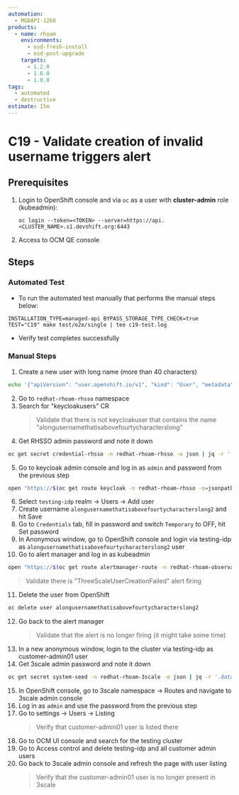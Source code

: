 ```yaml
---
automation:
  - MGDAPI-1260
products:
  - name: rhoam
    environments:
      - osd-fresh-install
      - osd-post-upgrade
    targets:
      - 1.2.0
      - 1.6.0
      - 1.9.0
tags:
  - automated
  - destructive
estimate: 15m
---
```


# C19 - Validate creation of invalid username triggers alert

## Prerequisites

1. Login to OpenShift console and via `oc` as a user with **cluster-admin** role (kubeadmin):

   ```shell script
   oc login --token=<TOKEN> --server=https://api.<CLUSTER_NAME>.s1.devshift.org:6443
   ```

2. Access to OCM QE console

## Steps

### Automated Test

- To run the automated test manually that performs the manual steps below:

```
INSTALLATION_TYPE=managed-api BYPASS_STORAGE_TYPE_CHECK=true TEST="C19" make test/e2e/single | tee c19-test.log
```

- Verify test completes successfully

### Manual Steps

1. Create a new user with long name (more than 40 characters)

```bash
echo '{"apiVersion": "user.openshift.io/v1", "kind": "User", "metadata": {"name": "alongusernamethatisabovefourtycharacterslong"}}' | oc apply -f -
```

2. Go to `redhat-rhoam-rhsso` namespace
3. Search for "keycloakusers" CR
   > Validate that there is not keycloakuser that contains the name "alongusernamethatisabovefourtycharacterslong"
4. Get RHSSO admin password and note it down

```bash
oc get secret credential-rhsso -n redhat-rhoam-rhsso -o json | jq -r '.data.ADMIN_PASSWORD' | base64 --decode
```

5. Go to keycloak admin console and log in as `admin` and password from the previous step

```bash
open "https://$(oc get route keycloak -n redhat-rhoam-rhsso -o=jsonpath='{.spec.host}')"
```

6. Select `testing-idp` realm -> Users -> Add user
7. Create username `alongusernamethatisabovefourtycharacterslong2` and hit Save
8. Go to `Credentials` tab, fill in password and switch `Temporary` to OFF, hit Set password
9. In Anonymous window, go to OpenShift console and login via testing-idp as `alongusernamethatisabovefourtycharacterslong2` user
10. Go to alert manager and log in as kubeadmin

```bash
open "https://$(oc get route alertmanager-route -n redhat-rhoam-observability -o jsonpath='{.spec.host}')"
```

> Validate there is "ThreeScaleUserCreationFailed" alert firing

11. Delete the user from OpenShift

```bash
oc delete user alongusernamethatisabovefourtycharacterslong2
```

12. Go back to the alert manager
    > Validate that the alert is no longer firing (it might take some time)
13. In a new anonymous window, login to the cluster via testing-idp as customer-admin01 user
14. Get 3scale admin password and note it down

```bash
oc get secret system-seed -n redhat-rhoam-3scale -o json | jq -r '.data.ADMIN_PASSWORD' | base64 --decode
```

15. In OpenShift console, go to 3scale namespace -> Routes and navigate to 3scale admin console
16. Log in as `admin` and use the password from the previous step
17. Go to settings -> Users -> Listing
    > Verify that customer-admin01 user is listed there
18. Go to OCM UI console and search for the testing cluster
19. Go to Access control and delete testing-idp and all customer admin users
20. Go back to 3scale admin console and refresh the page with user listing
    > Verify that the customer-admin01 user is no longer present in 3scale
